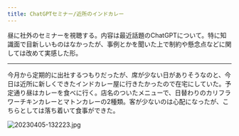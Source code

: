 ```yaml
---
title: ChatGPTセミナー/近所のインドカレー
---
```


昼に社外のセミナーを視聴する。内容は最近話題のChatGPTについて。特に知識面で目新しいものはなかったが、事例とかを聞いた上で制約や懸念点などに関しては改めて実感した形。

---

今月から定期的に出社するつもりだったが、席が少ない日がありそうなのと、今日は近所に新しくできたインドカレー屋に行きたかったので在宅にしていた。予定通り昼はカレーを食べに行く。店名のついたメニューで、日替わりのカリフラワーチキンカレーとマトンカレーの2種類。客が少ないのは心配になったが、こちらとしては落ち着いて食事ができた。

![20230405-132223.jpg](https://ceshmina-photos.s3.ap-northeast-1.amazonaws.com/medium/202304/20230405-132223.jpg)
